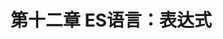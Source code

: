# 第十二章 ES语言：表达式

<!-- 
- p178
1. 标识符
2. 基本表达式
3. 左手边表达式
4. 后缀表达式
5. 一元运算符
6. 乘法运算符
7. 加法运算符
8. 二进制移位运算符
9. 关系运算符
10. 相等运算符
11. 二进制位运算符
12. 二进制逻辑运算符
13. 条件运算符
14. 赋值运算符
15. 逗号运算符 -->

## 
